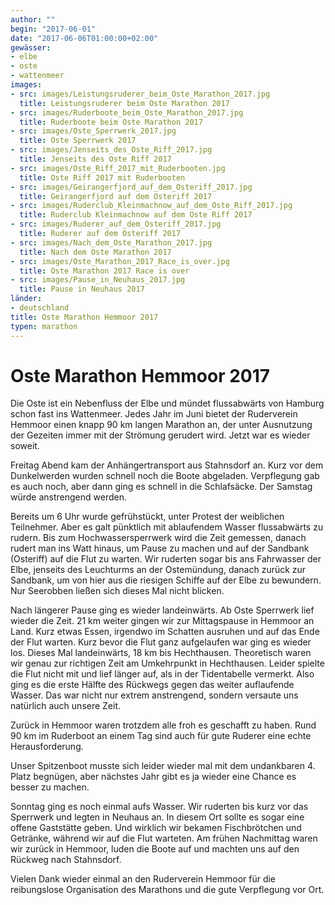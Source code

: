 ```yaml
---
author: ""
begin: "2017-06-01"
date: "2017-06-06T01:00:00+02:00"
gewässer:
- elbe
- oste
- wattenmeer
images:
- src: images/Leistungsruderer_beim_Oste_Marathon_2017.jpg
  title: Leistungsruderer beim Oste Marathon 2017
- src: images/Ruderboote_beim_Oste_Marathon_2017.jpg
  title: Ruderboote beim Oste Marathon 2017
- src: images/Oste_Sperrwerk_2017.jpg
  title: Oste Sperrwerk 2017
- src: images/Jenseits_des_Oste_Riff_2017.jpg
  title: Jenseits des Oste Riff 2017
- src: images/Oste_Riff_2017_mit_Ruderbooten.jpg
  title: Oste Riff 2017 mit Ruderbooten
- src: images/Geirangerfjord_auf_dem_Osteriff_2017.jpg
  title: Geirangerfjord auf dem Osteriff 2017
- src: images/Ruderclub_Kleinmachnow_auf_dem_Oste_Riff_2017.jpg
  title: Ruderclub Kleinmachnow auf dem Oste Riff 2017
- src: images/Ruderer_auf_dem_Osteriff_2017.jpg
  title: Ruderer auf dem Osteriff 2017
- src: images/Nach_dem_Oste_Marathon_2017.jpg
  title: Nach dem Oste Marathon 2017
- src: images/Oste_Marathon_2017_Race_is_over.jpg
  title: Oste Marathon 2017 Race is over
- src: images/Pause_in_Neuhaus_2017.jpg
  title: Pause in Neuhaus 2017
länder: 
- deutschland
title: Oste Marathon Hemmoor 2017
typen: marathon
---
```




# Oste Marathon Hemmoor 2017


Die Oste ist ein Nebenfluss der Elbe und mündet flussabwärts von Hamburg schon fast ins Wattenmeer. Jedes Jahr im Juni bietet der Ruderverein Hemmoor einen knapp 90 km langen Marathon an, der unter Ausnutzung der Gezeiten immer mit der Strömung gerudert wird. Jetzt war es wieder soweit.

Freitag Abend kam der Anhängertransport aus Stahnsdorf an. Kurz vor dem Dunkelwerden wurden schnell noch die Boote abgeladen. Verpflegung gab es auch noch, aber dann ging es schnell in die Schlafsäcke. Der Samstag würde anstrengend werden.

Bereits um 6 Uhr wurde gefrühstückt, unter Protest der weiblichen Teilnehmer. Aber es galt pünktlich mit ablaufendem Wasser flussabwärts zu rudern. Bis zum Hochwassersperrwerk wird die Zeit gemessen, danach rudert man ins Watt hinaus, um Pause zu machen und auf der Sandbank (Osteriff) auf die Flut zu warten. Wir ruderten sogar bis ans Fahrwasser der Elbe, jenseits des Leuchturms an der Ostemündung, danach zurück zur Sandbank, um von hier aus die riesigen Schiffe auf der Elbe zu bewundern. Nur Seerobben ließen sich dieses Mal nicht blicken.

Nach längerer Pause ging es wieder landeinwärts. Ab Oste Sperrwerk lief wieder die Zeit. 21 km weiter gingen wir zur Mittagspause in Hemmoor an Land. Kurz etwas Essen, irgendwo im Schatten ausruhen und auf das Ende der Flut warten. Kurz bevor die Flut ganz aufgelaufen war ging es wieder los. Dieses Mal landeinwärts, 18 km bis Hechthausen. Theoretisch waren wir genau zur richtigen Zeit am Umkehrpunkt in Hechthausen. Leider spielte die Flut nicht mit und lief länger auf, als in der Tidentabelle vermerkt. Also ging es die erste Hälfte des Rückwegs gegen das weiter auflaufende Wasser. Das war nicht nur extrem anstrengend, sondern versaute uns natürlich auch unsere Zeit.

Zurück in Hemmoor waren trotzdem alle froh es geschafft zu haben. Rund 90 km im Ruderboot an einem Tag sind auch für gute Ruderer eine echte Herausforderung.

Unser Spitzenboot musste sich leider wieder mal mit dem undankbaren 4. Platz begnügen, aber nächstes Jahr gibt es ja wieder eine Chance es besser zu machen.

Sonntag ging es noch einmal aufs Wasser. Wir ruderten bis kurz vor das Sperrwerk und legten in Neuhaus an. In diesem Ort sollte es sogar eine offene Gaststätte geben. Und wirklich wir bekamen Fischbrötchen und Getränke, während wir auf die Flut warteten. Am frühen Nachmittag waren wir zurück in Hemmoor, luden die Boote auf und machten uns auf den Rückweg nach Stahnsdorf.

Vielen Dank wieder einmal an den Ruderverein Hemmoor für die reibungslose Organisation des Marathons und die gute Verpflegung vor Ort.
